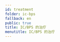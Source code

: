 ```yaml
---
id: treatment
folder: ic-bps
fallback: en
public: true
title: IC/BPS 的治疗
menutitle: IC/BPS 的治疗
---
```


